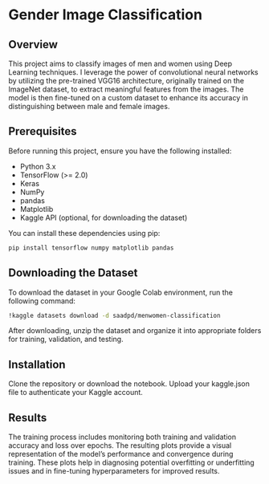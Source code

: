 # Gender Image Classification

## Overview
This project aims to classify images of men and women using Deep Learning techniques. I leverage the power of convolutional neural networks by utilizing the pre-trained VGG16 architecture, originally trained on the ImageNet dataset, to extract meaningful features from the images. The model is then fine-tuned on a custom dataset to enhance its accuracy in distinguishing between male and female images.

## Prerequisites

Before running this project, ensure you have the following installed:

*   Python 3.x
*   TensorFlow (>= 2.0)
*   Keras
*   NumPy
*   pandas
*   Matplotlib
*   Kaggle API (optional, for downloading the dataset)

You can install these dependencies using pip:

```bash
pip install tensorflow numpy matplotlib pandas
```

## Downloading the Dataset
To download the dataset in your Google Colab environment, run the following command:
```bash
!kaggle datasets download -d saadpd/menwomen-classification
```
After downloading, unzip the dataset and organize it into appropriate folders for training, validation, and testing.


## Installation
Clone the repository or download the notebook.
Upload your kaggle.json file to authenticate your Kaggle account. 

## Results
The training process includes monitoring both training and validation accuracy and loss over epochs. The resulting plots provide a visual representation of the model’s performance and convergence during training. These plots help in diagnosing potential overfitting or underfitting issues and in fine-tuning hyperparameters for improved results.
